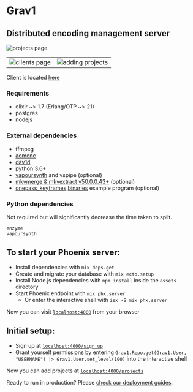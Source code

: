 # Grav1
## Distributed encoding management server

![projects page](https://user-images.githubusercontent.com/19401176/102001907-ff959780-3cab-11eb-9597-8254bc809f5e.png)

|||
|-|-|
|![clients page](https://user-images.githubusercontent.com/19401176/103187415-17a71280-4879-11eb-9b03-9014f9a45df5.png)|![adding projects](https://user-images.githubusercontent.com/19401176/103187418-183fa900-4879-11eb-89d5-e9a54cd2695c.png)|

Client is located [here](https://github.com/wwww-wwww/grav1_ex_client)

### Requirements

- elixir ~> 1.7 (Erlang/OTP ~> 21)
- postgres
- nodejs

### External dependencies

- ffmpeg
- [aomenc](https://aomedia.googlesource.com/aom/)
- [dav1d](https://code.videolan.org/videolan/dav1d)
- python 3.6+
- [vapoursynth](https://github.com/vapoursynth/vapoursynth/releases) and vspipe (optional)
- [mkvmerge & mkvextract v50.0.0.43+](https://mkvtoolnix.download/downloads.html) (optional)
- [onepass_keyframes](https://gist.github.com/wwww-wwww/aeed66e165fe60cbbb7fed2827ad912e) [binaries](https://bin.grass.moe/onepass_keyframes/) example program (optional)

### Python dependencies
Not required but will significantly decrease the time taken to split.
```
enzyme
vapoursynth
```

## To start your Phoenix server:

  * Install dependencies with `mix deps.get`
  * Create and migrate your database with `mix ecto.setup`
  * Install Node.js dependencies with `npm install` inside the `assets` directory
  * Start Phoenix endpoint with `mix phx.server`
    * Or enter the interactive shell with `iex -S mix phx.server`

Now you can visit [`localhost:4000`](http://localhost:4000) from your browser

## Initial setup:

 * Sign up at [`localhost:4000/sign_up`](http://localhost:4000/sign_up)
 * Grant yourself permissions by entering `Grav1.Repo.get(Grav1.User, "USERNAME") |> Grav1.User.set_level(100)` into the interactive shell

Now you can add projects at [`localhost:4000/projects`](http://localhost:4000/projects)

Ready to run in production? Please [check our deployment guides](https://hexdocs.pm/phoenix/deployment.html).
